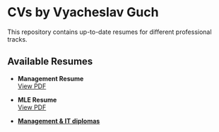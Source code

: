 # CVs by Vyacheslav Guch

This repository contains up-to-date resumes for different professional tracks.

## Available Resumes

- **Management Resume**  
  [View PDF](https://github.com/Slavikss/CVs/blob/master/management/resume.pdf)

- **MLE Resume**  
  [View PDF](https://github.com/Slavikss/CVs/blob/master/MLE/resume.pdf)

- [**Management & IT diplomas**](https://github.com/Slavikss/CVs/blob/master/diplomas)

<!-- <details>

<summary>More info & build instructions</summary>

## Structure

- `management/` — Resume for Product & Project Management roles
- `MLE/` — Resume for Machine Learning Engineer / Data Science roles
- `template/` — LaTeX templates and style files

## How to Build

Each folder contains a `Makefile` for easy PDF generation:
```sh
cd management && make
cd MLE && make
```

## Contacts

- [GitHub](https://github.com/Slavikss)
- [LinkedIn](https://linkedin.com/in/vguch)
- [Blog](http://slavikss.github.io/blog)


</details> -->